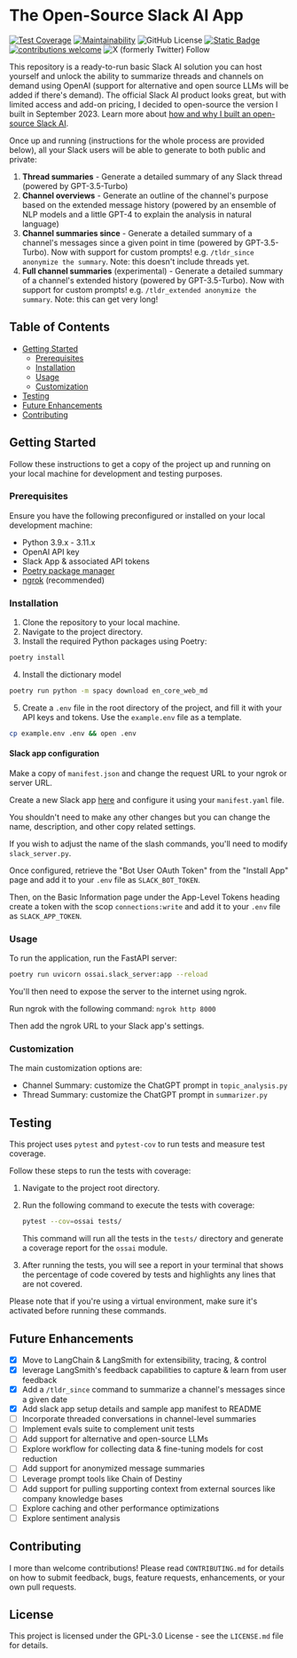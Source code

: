 # The Open-Source Slack AI App

[![Test Coverage](https://api.codeclimate.com/v1/badges/49225ada2033154b15bf/test_coverage)](https://codeclimate.com/github/meetbryce/open-source-slack-ai/test_coverage) [![Maintainability](https://api.codeclimate.com/v1/badges/49225ada2033154b15bf/maintainability)](https://codeclimate.com/github/meetbryce/open-source-slack-ai/maintainability) ![GitHub License](https://img.shields.io/github/license/meetbryce/open-source-slack-ai) [![Static Badge](https://img.shields.io/badge/repo-analytics-violet?link=https%3A%2F%2Fmeetbryce.github.io%2Fopen-source-slack-ai--gh-stats%2Fmeetbryce%2Fopen-source-slack-ai%2Flatest-report%2Freport.html)](https://meetbryce.github.io/open-source-slack-ai--gh-stats/meetbryce/open-source-slack-ai/latest-report/report.html) [![contributions welcome](https://img.shields.io/badge/contributions-welcome-brightgreen.svg?style=flat)](https://github.com/dwyl/esta/issues) ![X (formerly Twitter) Follow](https://img.shields.io/twitter/follow/meetbryce)

[//]: # "todo: youtube badge linking to walkthrough video?"

This repository is a ready-to-run basic Slack AI solution you can host yourself and unlock the ability to summarize
threads and channels on demand using OpenAI (support for alternative and open source LLMs will be added if there's
demand). The official Slack AI product looks great, but with limited access and add-on pricing, I decided to open-source
the version I built in September 2023. Learn more
about [how and why I built an open-source Slack AI](https://bryceyork.com/free-open-source-slack-ai/).

Once up and running (instructions for the whole process are provided below), all your Slack users will be able to
generate to both public and private:

1. **Thread summaries** - Generate a detailed summary of any Slack thread (powered by GPT-3.5-Turbo)
2. **Channel overviews** - Generate an outline of the channel's purpose based on the extended message history (powered
   by an ensemble of NLP models and a little GPT-4 to explain the analysis in natural language)
3. **Channel summaries since** - Generate a detailed summary of a channel's messages since a given point in time (powered by
   GPT-3.5-Turbo). Now with support for custom prompts! e.g. `/tldr_since anonymize the summary`. Note: this doesn't include threads yet.
4. **Full channel summaries** (experimental) - Generate a detailed summary of a channel's extended history (powered by
   GPT-3.5-Turbo). Now with support for custom prompts! e.g. `/tldr_extended anonymize the summary`. Note: this can get very long!

[//]: # "todo: demo video/gif of the 2 main features"

<!-- omit in toc -->

## Table of Contents

- [Getting Started](#getting-started)
  - [Prerequisites](#prerequisites)
  - [Installation](#installation)
  - [Usage](#usage)
  - [Customization](#customization)
- [Testing](#testing)
- [Future Enhancements](#future-enhancements)
- [Contributing](#contributing)

## Getting Started

Follow these instructions to get a copy of the project up and running on your local machine for development and testing
purposes.

### Prerequisites

Ensure you have the following preconfigured or installed on your local development machine:

- Python 3.9.x - 3.11.x
- OpenAI API key
- Slack App & associated API tokens
- [Poetry package manager](https://python-poetry.org/docs/#installation)
- [ngrok](https://ngrok.com/) (recommended)

### Installation

1. Clone the repository to your local machine.
2. Navigate to the project directory.
3. Install the required Python packages using Poetry:

```bash
poetry install
```

4. Install the dictionary model

```bash
poetry run python -m spacy download en_core_web_md
```

5. Create a `.env` file in the root directory of the project, and fill it with your API keys and tokens. Use
   the `example.env` file as a template.

```bash
cp example.env .env && open .env
```

<!-- omit in toc -->

#### Slack app configuration

Make a copy of `manifest.json` and change the request URL to your ngrok or server URL.

Create a new Slack app [here](https://api.slack.com/apps?new_app=1) and configure it using your `manifest.yaml`
file.

You shouldn't need to make any other changes but you can change the name, description, and other
copy related settings.

If you wish to adjust the name of the slash commands, you'll need to modify `slack_server.py`.

Once configured, retrieve the "Bot User OAuth Token" from the "Install App" page and add it to your `.env`
file as `SLACK_BOT_TOKEN`.

Then, on the Basic Information page under the App-Level Tokens heading create a token with the scop `connections:write`
and add it to your `.env` file as `SLACK_APP_TOKEN`.

### Usage

To run the application, run the FastAPI server:

```bash
poetry run uvicorn ossai.slack_server:app --reload
```

[//]: # "todo: improve the ngrok instructions"

You'll then need to expose the server to the internet using ngrok.

Run ngrok with the following command: `ngrok http 8000`

Then add the ngrok URL to your Slack app's settings.

[//]: # "todo: running ngrok and configuration of the Slack App"

### Customization

The main customization options are:

- Channel Summary: customize the ChatGPT prompt in `topic_analysis.py`
- Thread Summary: customize the ChatGPT prompt in `summarizer.py`

## Testing

This project uses `pytest` and `pytest-cov` to run tests and measure test coverage.

Follow these steps to run the tests with coverage:

1. Navigate to the project root directory.
2. Run the following command to execute the tests with coverage:

   ```bash
   pytest --cov=ossai tests/
   ```

   This command will run all the tests in the `tests/` directory and generate a coverage report for the `ossai`
   module.

3. After running the tests, you will see a report in your terminal that shows the percentage of code covered by tests
   and highlights any lines that are not covered.

Please note that if you're using a virtual environment, make sure it's activated before running these commands.

## Future Enhancements

- [x] Move to LangChain & LangSmith for extensibility, tracing, & control
- [x] leverage LangSmith's feedback capabilities to capture & learn from user feedback
- [x] Add a `/tldr_since` command to summarize a channel's messages since a given date
- [x] Add slack app setup details and sample app manifest to README
- [ ] Incorporate threaded conversations in channel-level summaries
- [ ] Implement evals suite to complement unit tests
- [ ] Add support for alternative and open-source LLMs
- [ ] Explore workflow for collecting data & fine-tuning models for cost reduction
- [ ] Add support for anonymized message summaries
- [ ] Leverage prompt tools like Chain of Destiny
- [ ] Add support for pulling supporting context from external sources like company knowledge bases
- [ ] Explore caching and other performance optimizations
- [ ] Explore sentiment analysis

## Contributing

I more than welcome contributions! Please read `CONTRIBUTING.md` for details on how to submit feedback, bugs, feature
requests,
enhancements, or your own pull requests.

## License

This project is licensed under the GPL-3.0 License - see the `LICENSE.md` file for details.
